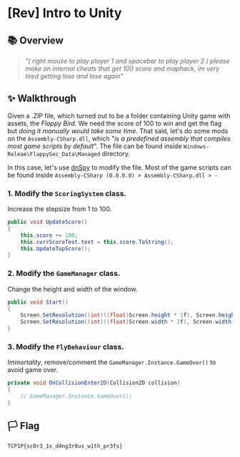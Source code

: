 # [Rev] Intro to Unity

## 📚 Overview

> *"( right mouse to play player 1 and spacebar to play player 2 ) please make an internal cheats that get 100 score and maphack, im very tired getting lose and lose again"*

## ✨ Walkthrough

Given a .ZIP file, which turned out to be a folder containing Unity game with assets, the *Flappy Bird*. We need the score of 100 to win and get the flag but *doing it manually would take some time*. That said, let's do some mods on the `Assembly-CSharp.dll`, which "*is a predefined assembly that compiles most game scripts by default*". The file can be found inside `Windows-Releae\FlappySec_Data\Managed` directory.

In this case, let's use [dnSpy](https://github.com/dnSpy/dnSpy) to modify the file. Most of the game scripts can be found inside `Assembly-CSharp (0.0.0.0) > Assembly-CSharp.dll > -`

### 1. Modify the `ScoringSystem` class.

Increase the stepsize from 1 to 100.

```csharp
public void UpdateScore()
{
	this.score += 100;
	this.currScoreText.text = this.score.ToString();
	this.UpdateTopScore();
}
```

### 2. Modify the `GameManager` class.

Change the height and width of the window.

```csharp
public void Start()
{
	Screen.SetResolution((int)((float)Screen.height * 1f), Screen.height, false);
	Screen.SetResolution((int)((float)Screen.width * 2f), Screen.width, false);
}
```

### 3. Modify the `FlyBehaviour` class.

*Immortality*, remove/comment the `GameManager.Instance.GameOver()` to avoid game over.

```csharp
private void OnCollisionEnter2D(Collision2D collision)
{
	// GameManager.Instance.GameOver();
}
```

## 🏳️ Flag

`TCP1P{sc0r3_1s_d4ng3r0us_w1th_pr3fs}`
